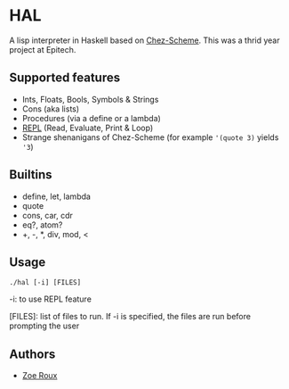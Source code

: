 # HAL

A lisp interpreter in Haskell based on [Chez-Scheme](https://github.com/cisco/chezscheme). This was a thrid year project at Epitech.


## Supported features
 - Ints, Floats, Bools, Symbols & Strings
 - Cons (aka lists)
 - Procedures (via a define or a lambda)
 - [REPL](https://en.wikipedia.org/wiki/Read%E2%80%93eval%E2%80%93print_loop) (Read, Evaluate, Print & Loop)
 - Strange shenanigans of Chez-Scheme (for example `'(quote 3)` yields `'3`)

## Builtins
 - define, let, lambda
 - quote
 - cons, car, cdr
 - eq?, atom?
 - +, -, *, div, mod, <

## Usage
``./hal [-i] [FILES]``

-i: to use REPL feature

[FILES]: list of files to run. If -i is specified, the files are run before prompting the user

## Authors
 - [Zoe Roux](https://github.com/AnonymusRaccoon)

